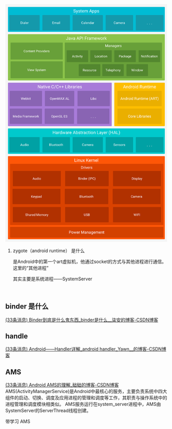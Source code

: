 ![](../../../图床/Pasted%20image%2020230518001227.png)



1. zygote（android runtime） 是什么

   是Android中的第一个art虚拟机，他通过socket的方式与其他进程进行通信。这里的“其他进程”

   其实主要是系统进程——SystemServer

​	


## binder 是什么
[(33条消息) Binder到底是什么鬼东西_binder是什么__柒安的博客-CSDN博客](https://blog.csdn.net/mr_hmgo/article/details/118521955)

## handle
[(33条消息) Android——Handler详解_android handler_Yawn__的博客-CSDN博客](https://blog.csdn.net/ly0724ok/article/details/117324053#:~:text=%E7%AE%80%E4%BB%8B%20Handler,%E6%98%AF%E4%B8%80%E5%A5%97%20Android%20%E6%B6%88%E6%81%AF%E4%BC%A0%E9%80%92%E6%9C%BA%E5%88%B6%2C%E4%B8%BB%E8%A6%81%E7%94%A8%E4%BA%8E%E7%BA%BF%E7%A8%8B%E9%97%B4%E9%80%9A%E4%BF%A1%E3%80%82)

## AMS
[(33条消息) Android AMS的理解_础础的博客-CSDN博客](https://blog.csdn.net/shipingxue/article/details/118568419)
AMS(ActivityManagerService)是Android中最核心的服务，主要负责系统中四大组件的启动、切换、调度及应用进程的管理和调度等工作，其职责与操作系统中的进程管理和调度模块相类似。
 AMS服务运行在system_server进程中，AMS由SystemServer的ServerThread线程创建。

带学习 AMS